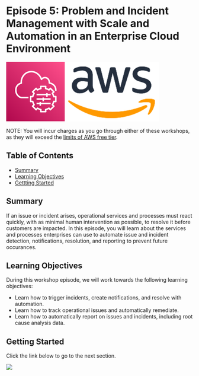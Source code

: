 # Episode 5: Problem and Incident Management with Scale and Automation in an Enterprise Cloud Environment

![](media/ssm-aws-logo.png)

NOTE: You will incur charges as you go through either of these workshops, as they will exceed the [limits of AWS free tier](http://docs.aws.amazon.com/awsaccountbilling/latest/aboutv2/free-tier-limits.html).

## Table of Contents

- [Summary](#summary)
- [Learning Objectives](#learning-objectives)
- [Gettting Started](#getting-started)

## Summary

If an issue or incident arises, operational services and processes must react quickly, with as minimal human intervention as possible, to resolve it before customers are impacted. In this episode, you will learn about the services and processes enterprises can use to automate issue and incident detection, notifications, resolution, and reporting to prevent future occurances.

## Learning Objectives

During this workshop episode, we will work towards the following learning objectives:

- Learn how to trigger incidents, create notifications, and resolve with automation.
- Learn how to track operational issues and automatically remediate.
- Learn how to automatically report on issues and incidents, including root cause analysis data.

## Getting Started

Click the link below to go to the next section.

[![](media/episode-05-step-01-prepare.png.png)](/episode-05-step-01-enable-incident.md)